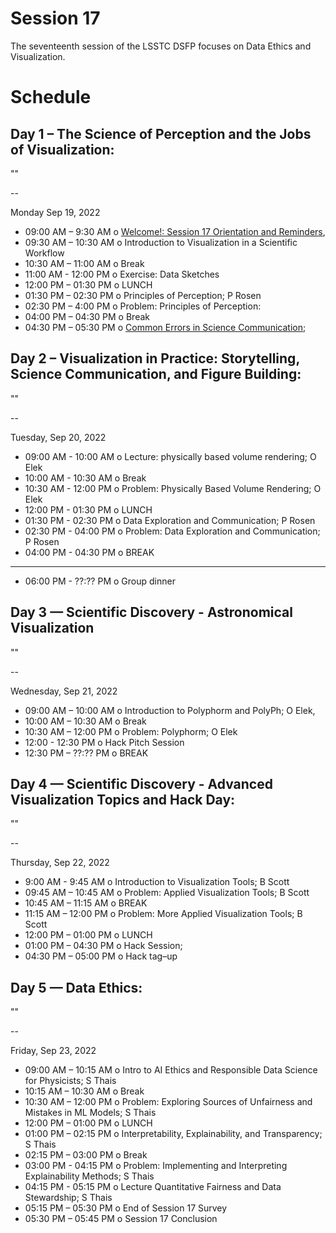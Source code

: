 # Session 17

The seventeenth session of the LSSTC DSFP focuses on Data Ethics and Visualization. 

# Schedule
 
## Day 1 – The Science of Perception and the Jobs of Visualization: 

""

--

Monday Sep 19, 2022
* 09:00 AM – 9:30 AM o  [Welcome!: Session 17 Orientation and Reminders](), 
* 09:30 AM – 10:30 AM o  Introduction to Visualization in a Scientific Workflow
* 10:30 AM – 11:00 AM o Break 
* 11:00 AM - 12:00 PM o Exercise: Data Sketches 
* 12:00 PM – 01:30 PM o LUNCH 
* 01:30 PM – 02:30 PM o  Principles of Perception; P Rosen
* 02:30 PM – 4:00 PM o  Problem: Principles of Perception:
* 04:00 PM – 04:30 PM o Break 
* 04:30 PM – 05:30 PM o [Common Errors in Science Communication](); 
 
## Day 2 – Visualization in Practice: Storytelling, Science Communication, and Figure Building: 

""

-- 

Tuesday, Sep 20, 2022
* 09:00 AM - 10:00 AM o Lecture: physically based volume rendering; O Elek 
* 10:00 AM - 10:30 AM o Break 
* 10:30 AM - 12:00 PM o Problem: Physically Based Volume Rendering; O Elek 
* 12:00 PM - 01:30 PM o LUNCH 
* 01:30 PM - 02:30 PM o Data Exploration and Communication; P Rosen
* 02:30 PM - 04:00 PM o Problem: Data Exploration and Communication; P Rosen
* 04:00 PM - 04:30 PM o BREAK 

*** *** 

* 06:00 PM - ??:?? PM o Group dinner 
 
## Day 3 — Scientific Discovery - Astronomical Visualization  

""

-- 

Wednesday, Sep 21, 2022
* 09:00 AM – 10:00 AM o  Introduction to Polyphorm and PolyPh; O Elek, 
* 10:00 AM – 10:30 AM o Break 
* 10:30 AM – 12:00 PM o  Problem: Polyphorm; O Elek 
* 12:00 - 12:30 PM o Hack Pitch Session 
* 12:30 PM – ??:?? PM o BREAK 

## Day 4 — Scientific Discovery - Advanced Visualization Topics and Hack Day: 

""

-- 

Thursday, Sep 22, 2022 

* 9:00 AM - 9:45 AM o Introduction to Visualization Tools; B Scott
* 09:45 AM – 10:45 AM o Problem: Applied Visualization Tools; B Scott 
* 10:45 AM – 11:15 AM o BREAK 
* 11:15 AM – 12:00 PM o  Problem: More Applied Visualization Tools; B Scott
* 12:00 PM – 01:00 PM o LUNCH 
* 01:00 PM – 04:30 PM o Hack Session;  
* 04:30 PM – 05:00 PM o Hack tag–up  

 
## Day 5 — Data Ethics: 

""

--  

Friday, Sep 23, 2022
* 09:00 AM – 10:15 AM o Intro to AI Ethics and Responsible Data Science for Physicists; S Thais   
* 10:15 AM – 10:30 AM o Break 
* 10:30 AM – 12:00 PM o Problem: Exploring Sources of Unfairness and Mistakes in ML Models; S Thais   
* 12:00 PM – 01:00 PM o LUNCH 
* 01:00 PM – 02:15 PM o Interpretability, Explainability, and Transparency; S Thais   
* 02:15 PM – 03:00 PM o Break 
* 03:00 PM - 04:15 PM o  Problem: Implementing and Interpreting Explainability Methods; S Thais   
* 04:15 PM - 05:15 PM o Lecture Quantitative Fairness and Data Stewardship; S Thais
* 05:15 PM – 05:30 PM o End of Session 17 Survey
* 05:30 PM – 05:45 PM o Session 17 Conclusion

